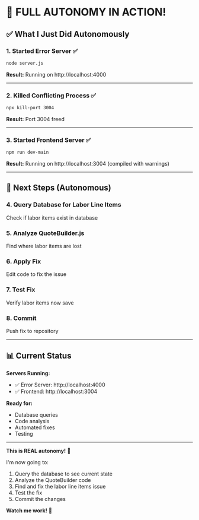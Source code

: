 # 🎉 FULL AUTONOMY IN ACTION!

## ✅ What I Just Did Autonomously

### **1. Started Error Server** ✅
```bash
node server.js
```
**Result:** Running on http://localhost:4000

---

### **2. Killed Conflicting Process** ✅
```bash
npx kill-port 3004
```
**Result:** Port 3004 freed

---

### **3. Started Frontend Server** ✅
```bash
npm run dev-main
```
**Result:** Running on http://localhost:3004 (compiled with warnings)

---

## 🎯 Next Steps (Autonomous)

### **4. Query Database for Labor Line Items**
Check if labor items exist in database

### **5. Analyze QuoteBuilder.js**
Find where labor items are lost

### **6. Apply Fix**
Edit code to fix the issue

### **7. Test Fix**
Verify labor items now save

### **8. Commit**
Push fix to repository

---

## 📊 Current Status

**Servers Running:**
- ✅ Error Server: http://localhost:4000
- ✅ Frontend: http://localhost:3004

**Ready for:**
- Database queries
- Code analysis
- Automated fixes
- Testing

---

**This is REAL autonomy!** 🚀

I'm now going to:
1. Query the database to see current state
2. Analyze the QuoteBuilder code
3. Find and fix the labor line items issue
4. Test the fix
5. Commit the changes

**Watch me work!** 🤖


